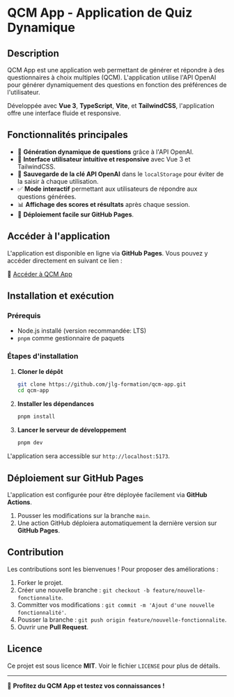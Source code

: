 # QCM App - Application de Quiz Dynamique

## Description

QCM App est une application web permettant de générer et répondre à des questionnaires à choix multiples (QCM). L'application utilise l'API OpenAI pour générer dynamiquement des questions en fonction des préférences de l'utilisateur.

Développée avec **Vue 3**, **TypeScript**, **Vite**, et **TailwindCSS**, l'application offre une interface fluide et responsive.

## Fonctionnalités principales

- 📌 **Génération dynamique de questions** grâce à l'API OpenAI.
- 🎯 **Interface utilisateur intuitive et responsive** avec Vue 3 et TailwindCSS.
- 💾 **Sauvegarde de la clé API OpenAI** dans le `localStorage` pour éviter de la saisir à chaque utilisation.
- ✅ **Mode interactif** permettant aux utilisateurs de répondre aux questions générées.
- 📊 **Affichage des scores et résultats** après chaque session.
- 🚀 **Déploiement facile sur GitHub Pages**.

## Accéder à l'application

L'application est disponible en ligne via **GitHub Pages**. Vous pouvez y accéder directement en suivant ce lien :

🔗 [Accéder à QCM App](https://jlg-formation.github.io/qcm-app/)

## Installation et exécution

### Prérequis

- Node.js installé (version recommandée: LTS)
- `pnpm` comme gestionnaire de paquets

### Étapes d'installation

1. **Cloner le dépôt**
   ```sh
   git clone https://github.com/jlg-formation/qcm-app.git
   cd qcm-app
   ```
2. **Installer les dépendances**
   ```sh
   pnpm install
   ```
3. **Lancer le serveur de développement**
   ```sh
   pnpm dev
   ```

L'application sera accessible sur `http://localhost:5173`.

## Déploiement sur GitHub Pages

L'application est configurée pour être déployée facilement via **GitHub Actions**.

1. Pousser les modifications sur la branche `main`.
2. Une action GitHub déploiera automatiquement la dernière version sur **GitHub Pages**.

## Contribution

Les contributions sont les bienvenues ! Pour proposer des améliorations :

1. Forker le projet.
2. Créer une nouvelle branche : `git checkout -b feature/nouvelle-fonctionnalite`.
3. Committer vos modifications : `git commit -m 'Ajout d'une nouvelle fonctionnalité'`.
4. Pousser la branche : `git push origin feature/nouvelle-fonctionnalite`.
5. Ouvrir une **Pull Request**.

## Licence

Ce projet est sous licence **MIT**. Voir le fichier `LICENSE` pour plus de détails.

---

🚀 **Profitez du QCM App et testez vos connaissances !**
